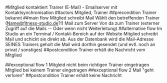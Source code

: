 #Mitglied kontaktiert Trainer (E-Mail) - Emailserver mit Kontaktsynchronisation
##actors 
Mitglied, Trainer 
##precondition 
Trainer bekannt
##main flow 
Mitglied schreibt Mail
Wählt den betreffenden Trainer (Name@fitness-studio.de?!)
Mail zum Server 
Von da zum Trainer (externer Zugriff auf die Mails -- Oder wenn nicht Weiterleitung)
##alternative flow 
Im Studio an ein Terminal / Kontakt-Bereich auf der Website
Mitglied schreibt Mail und schickt sie direkt ab.
Aus der Datenbank wird die Mail-Adresse SEINES Trainers geholt 
die Mail wird dorthin gesendet (und evtl. noch an privat / sonstiges)
##postcondition 
Trainer erhält die Nachricht vom Mitglied

##exceptional flow 1
Mitgleid nicht beim richtigen Trainer eingetragen
Mitglied bei keinem Trainer eingetragen
##exceptional flow 2
Mail "geht verloren"
##postcondition 
Trainer erhält keine Nachricht
